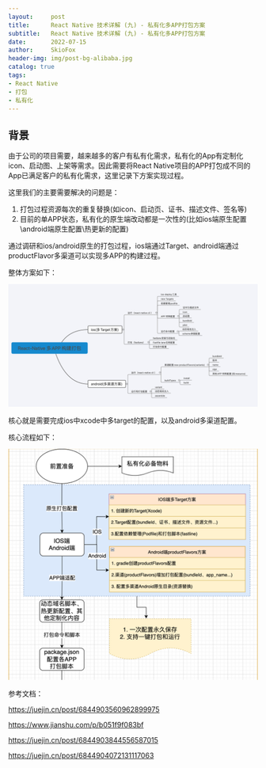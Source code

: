 ```yaml
---
layout:     post
title:      React Native 技术详解 (九) - 私有化多APP打包方案
subtitle:   React Native 技术详解 (九) - 私有化多APP打包方案
date:       2022-07-15
author:     SkioFox
header-img: img/post-bg-alibaba.jpg
catalog: true
tags:
- React Native
- 打包
- 私有化
---
```


## 背景

由于公司的项目需要，越来越多的客户有私有化需求，私有化的App有定制化icon、启动图、上架等需求。因此需要将React Native项目的APP打包成不同的App已满足客户的私有化需求，这里记录下方案实现过程。

这里我们的主要需要解决的问题是：

1. 打包过程资源每次的重复替换(如icon、启动页、证书、描述文件、签名等)
2. 目前的单APP状态，私有化的原生端改动都是一次性的(比如ios端原生配置\android端原生配置\热更新的配置)

通过调研和ios/android原生的打包过程，ios端通过Target、android端通过productFlavor多渠道可以实现多APP的构建过程。

整体方案如下：

![](/img/2022-07-15/01.png)

核心就是需要完成ios中xcode中多target的配置，以及android多渠道配置。

核心流程如下：

![](/img/2022-07-15/02.png)


参考文档：

https://juejin.cn/post/6844903560962899975

https://www.jianshu.com/p/b051f9f083bf

https://juejin.cn/post/6844903844556587015

https://juejin.cn/post/6844904072131117063